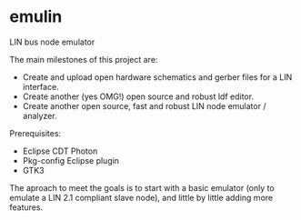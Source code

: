 # emulin
LIN bus node emulator

The main milestones of this project are:
* Create and upload open hardware schematics and gerber files for a LIN interface.
* Create another (yes OMG!) open source and robust ldf editor.
* Create another open source, fast and robust LIN node emulator / analyzer.

Prerequisites:
* Eclipse CDT Photon
* Pkg-config Eclipse plugin
* GTK3

The aproach to meet the goals is to start with a basic emulator (only to emulate a LIN 2.1 compliant slave node), and little by little adding more features.
